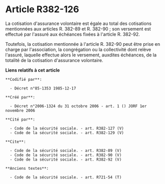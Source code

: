 # Article R382-126

La cotisation d'assurance volontaire est égale au total des cotisations mentionnées aux articles R. 382-89 et R. 382-90 ; son
versement est effectué par l'assuré aux échéances fixées à l'article R. 382-92.

Toutefois, la cotisation mentionnée à l'article R. 382-90 peut être prise en charge par l'association, la congrégation ou la
collectivité dont relève l'assuré, laquelle effectue alors le versement, auxdites échéances, de la totalité de la cotisation
d'assurance volontaire.

**Liens relatifs à cet article**

	**Codifié par**:

	  - Décret n°85-1353 1985-12-17

	**Créé par**:

	  - Décret n°2006-1324 du 31 octobre 2006 - art. 1 () JORF 1er novembre 2006

	**Cité par**:

	  - Code de la sécurité sociale. - art. R382-127 (V)
	  - Code de la sécurité sociale. - art. R382-129 (V)

	**Cite**:

	  - Code de la sécurité sociale. - art. R382-89 (V)
	  - Code de la sécurité sociale. - art. R382-90 (V)
	  - Code de la sécurité sociale. - art. R382-92 (V)

	**Anciens textes**:

	  - Code de la sécurité sociale. - art. R721-54 (T)
